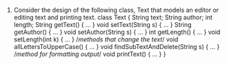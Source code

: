 1. Consider the design of the following class, Text that models an editor or editing text and
printing text.
class Text {
String text;
String author;
int length;
String getText() { ... }
void setText(String s) { ... }
String getAuthor() { ... }
void setAuthor(String s) { ... }
int getLength() { ... }
void setLength(int k) { ... }
/*methods that change the text*/
void allLettersToUpperCase() { ... }
void findSubTextAndDelete(String s) { ... }
/*method for formatting output*/
void printText() { ... }
}
